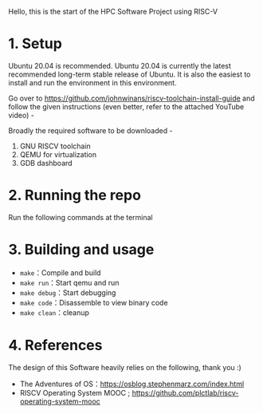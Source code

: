 Hello, this is the start of the HPC Software Project using RISC-V

# 1. Setup

Ubuntu 20.04 is recommended. Ubuntu 20.04 is currently the latest recommended long-term stable release of Ubuntu. It is also the easiest to install and run the environment in this environment.

Go over to https://github.com/johnwinans/riscv-toolchain-install-guide and follow the given instructions (even better, refer to the attached YouTube video) -

Broadly the required software to be downloaded -

1. GNU RISCV toolchain
2. QEMU for virtualization
3. GDB dashboard

# 2. Running the repo

Run the following commands at the terminal

# 3. Building and usage

- `make`：Compile and build
- `make run`：Start qemu and run
- `make debug`：Start debugging
- `make code`：Disassemble to view binary code
- `make clean`：cleanup

# 4. References

The design of this Software heavily relies on the following, thank you :)

- The Adventures of OS：<https://osblog.stephenmarz.com/index.html>
- RISCV Operating System MOOC ; <https://github.com/plctlab/riscv-operating-system-mooc>